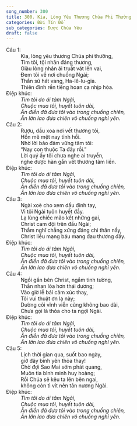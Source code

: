 ```yaml
---
song_number: 300
title: 300. Kìa, Lòng Yêu Thương Chúa Phi Thường
categories: Đời Tín Đồ
sub_categories: Được Chúa Yêu
draft: false
---
```

<dl><dt>Câu 1:</dt><dd data-verse="1">Kìa, lòng yêu thương Chúa phi thường, <br/>Tìm tôi, tội nhân đáng thương, <br/>Giàu lòng nhân ái truất vát lên vai, <br/>Đem tôi về nơi chuồng Ngài; <br/>Thần sứ hát vang, Ha-lê-lu-gia. <br/>Thiên đình rền tiếng hoan ca nhịp hòa. </dd><dt>Điệp khúc:</dt><dd data-chorus="1"><em>Tìm tôi do ái tâm Ngài, <br/>Chuộc mua tôi, huyết tuôn dài, <br/>Ân điển đã đưa tôi vào trong chuồng chiên, <br/>Ân lớn lao đưa chiên vô chuồng nghỉ yên. </em></dd><dt>Câu 2:</dt><dd data-verse="2">Rượu, dầu xoa nơi vết thương tôi, <br/>Hồn mê mệt nay tỉnh hồi. <br/>Nhờ lời bảo đảm vững tâm tôi: <br/>“Nay con thuộc Ta đây rồi.” <br/>Lời quý ấy tôi chưa nghe ai truyền, <br/>nghe được hàn gắn vết thương tâm liền. </dd><dt>Điệp khúc:</dt><dd data-chorus="1"><em>Tìm tôi do ái tâm Ngài, <br/>Chuộc mua tôi, huyết tuôn dài, <br/>Ân điển đã đưa tôi vào trong chuồng chiên, <br/>Ân lớn lao đưa chiên vô chuồng nghỉ yên. </em></dd><dt>Câu 3:</dt><dd data-verse="3">Ngài xoè cho xem dấu đinh tay, <br/>Vì tôi Ngài tuôn huyết đầy. <br/>Lạ lùng chiếc mão kết những gai, <br/>Christ cam đội trên đầu Ngài; <br/>Thầm nghĩ chẳng xứng đáng chi thân nầy, <br/>Christ liều mạng báu mang đau thương đầy. </dd><dt>Điệp khúc:</dt><dd data-chorus="1"><em>Tìm tôi do ái tâm Ngài, <br/>Chuộc mua tôi, huyết tuôn dài, <br/>Ân điển đã đưa tôi vào trong chuồng chiên, <br/>Ân lớn lao đưa chiên vô chuồng nghỉ yên. </em></dd><dt>Câu 4:</dt><dd data-verse="4">Ngồi gần bên Christ, ngắm tinh tường, <br/>Thần nhan lòa hơn thái dương; <br/>Vào giờ lễ bái cảm xúc thay, <br/>Tôi vui thuật ơn lạ này; <br/>Dường cõi vĩnh viễn cũng không bao dài, <br/>Chưa gọi là thỏa cho ta ngợi Ngài. </dd><dt>Điệp khúc:</dt><dd data-chorus="1"><em>Tìm tôi do ái tâm Ngài, <br/>Chuộc mua tôi, huyết tuôn dài, <br/>Ân điển đã đưa tôi vào trong chuồng chiên, <br/>Ân lớn lao đưa chiên vô chuồng nghỉ yên. </em></dd><dt>Câu 5:</dt><dd data-verse="5">Lịch thời gian qua, suốt bao ngày, <br/>giờ đây bình yên thỏa thay! <br/>Chờ đợi Sao Mai sớm phát quang, <br/>Muôn tia bình minh huy hoàng; <br/>Rồi Chúa sẽ kêu ta lên bên ngai, <br/>không còn tì vít nên tân nương Ngài. </dd><dt>Điệp khúc:</dt><dd data-chorus="1"><em>Tìm tôi do ái tâm Ngài, <br/>Chuộc mua tôi, huyết tuôn dài, <br/>Ân điển đã đưa tôi vào trong chuồng chiên, <br/>Ân lớn lao đưa chiên vô chuồng nghỉ yên. </em></dd></dl>